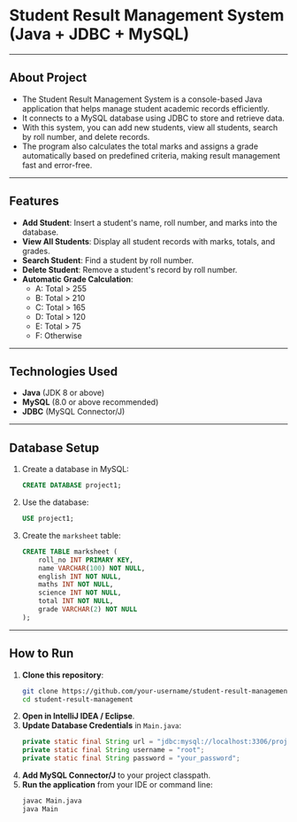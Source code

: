 # Student Result Management System (Java + JDBC + MySQL)

---

## About Project
- The Student Result Management System is a console-based Java application that helps manage student academic records efficiently.
- It connects to a MySQL database using JDBC to store and retrieve data.
- With this system, you can add new students, view all students, search by roll number, and delete records.
- The program also calculates the total marks and assigns a grade automatically based on predefined criteria, making result management fast and error-free.

---

## Features
- **Add Student**: Insert a student's name, roll number, and marks into the database.
- **View All Students**: Display all student records with marks, totals, and grades.
- **Search Student**: Find a student by roll number.
- **Delete Student**: Remove a student's record by roll number.
- **Automatic Grade Calculation**:
  - A: Total > 255
  - B: Total > 210
  - C: Total > 165
  - D: Total > 120
  - E: Total > 75
  - F: Otherwise

---

## Technologies Used
- **Java** (JDK 8 or above)
- **MySQL** (8.0 or above recommended)
- **JDBC** (MySQL Connector/J)

---

## Database Setup
1. Create a database in MySQL:
    ```sql
    CREATE DATABASE project1;
    ```
2. Use the database:
    ```sql
    USE project1;
    ```
3. Create the `marksheet` table:
    ```sql
    CREATE TABLE marksheet (
        roll_no INT PRIMARY KEY,
        name VARCHAR(100) NOT NULL,
        english INT NOT NULL,
        maths INT NOT NULL,
        science INT NOT NULL,
        total INT NOT NULL,
        grade VARCHAR(2) NOT NULL
    );
    ```

---

## How to Run
1. **Clone this repository**:
    ```bash
    git clone https://github.com/your-username/student-result-management.git
    cd student-result-management
    ```
2. **Open in IntelliJ IDEA / Eclipse**.
3. **Update Database Credentials** in `Main.java`:
    ```java
    private static final String url = "jdbc:mysql://localhost:3306/project1";
    private static final String username = "root";
    private static final String password = "your_password";
    ```
4. **Add MySQL Connector/J** to your project classpath.
5. **Run the application** from your IDE or command line:
    ```bash
    javac Main.java
    java Main
    ```

